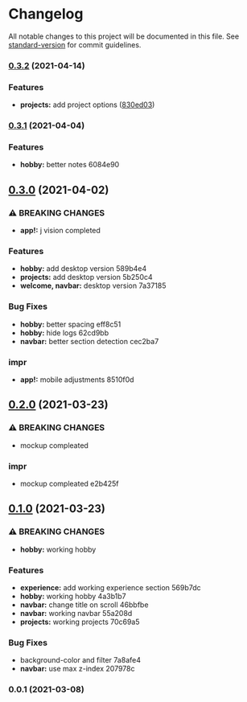# Changelog

All notable changes to this project will be documented in this file. See [standard-version](https://github.com/conventional-changelog/standard-version) for commit guidelines.

### [0.3.2](https://github.com/Niekarp/oskar/compare/v0.3.1...v0.3.2) (2021-04-14)


### Features

* **projects:** add project options ([830ed03](https://github.com/Niekarp/oskar/commit/830ed0310b199c820b3bde3e50f01eabec717d15))

### [0.3.1](///compare/v0.3.0...v0.3.1) (2021-04-04)


### Features

* **hobby:** better notes 6084e90

## [0.3.0](///compare/v0.2.0...v0.3.0) (2021-04-02)


### ⚠ BREAKING CHANGES

* **app!:** j vision completed

### Features

* **hobby:** add desktop version 589b4e4
* **projects:** add desktop version 5b250c4
* **welcome, navbar:** desktop version 7a37185


### Bug Fixes

* **hobby:** better spacing eff8c51
* **hobby:** hide logs 62cd9bb
* **navbar:** better section detection cec2ba7


### impr

* **app!:** mobile adjustments 8510f0d

## [0.2.0](///compare/v0.1.0...v0.2.0) (2021-03-23)


### ⚠ BREAKING CHANGES

* mockup compleated

### impr

* mockup compleated e2b425f

## [0.1.0](///compare/v0.0.1...v0.1.0) (2021-03-23)


### ⚠ BREAKING CHANGES

* **hobby:** working hobby

### Features

* **experience:** add working experience section 569b7dc
* **hobby:** working hobby 4a3b1b7
* **navbar:** change title on scroll 46bbfbe
* **navbar:** working navbar 55a208d
* **projects:** working projects 70c69a5


### Bug Fixes

* background-color and filter 7a8afe4
* **navbar:** use max z-index 207978c

### 0.0.1 (2021-03-08)

